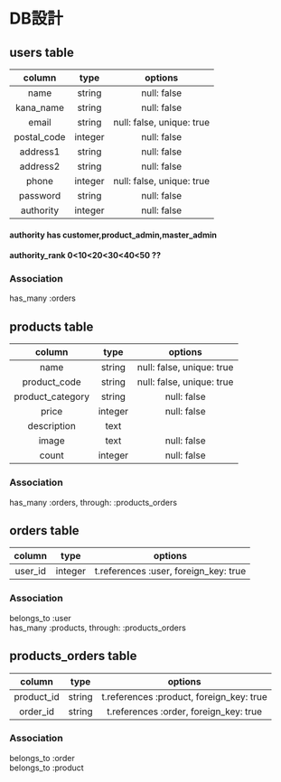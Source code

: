 # DB設計

## users table

| column       | type        | options                      |
|:------------:|:-----------:|:----------------------------:|
| name         | string      | null: false                  |
| kana_name    | string      | null: false                  |
| email        | string      | null: false, unique: true    |
| postal_code  | integer     | null: false                  |
| address1     | string      | null: false                  |
| address2     | string      | null: false                  |
| phone        | integer     | null: false, unique: true    |
| password     | string      | null: false                  |
| authority    | integer     | null: false                  |
#### authority has customer,product_admin,master_admin
#### authority_rank 0<10<20<30<40<50 ??

### Association
has_many :orders  



## products table

| column             | type        | options                      |
|:------------------:|:-----------:|:----------------------------:|
| name               | string      | null: false, unique: true    |
| product_code       | string      | null: false, unique: true    |
| product_category   | string      | null: false                  |
| price              | integer     | null: false                  |
| description        | text        |                              |
| image              | text        | null: false                  |
| count              | integer     | null: false                  |

### Association
has_many :orders, through: :products_orders  



## orders table

| column       | type        | options                                     |
|:------------:|:-----------:|:-------------------------------------------:|
| user_id      | integer     | t.references :user, foreign_key: true       |

### Association
belongs_to :user  
has_many :products, through: :products_orders  



## products_orders table

| column       | type        | options                                     |
|:------------:|:-----------:|:-------------------------------------------:|
| product_id   | string      | t.references :product, foreign_key: true    |
| order_id     | string      | t.references :order, foreign_key: true      |

### Association
belongs_to :order  
belongs_to :product  

